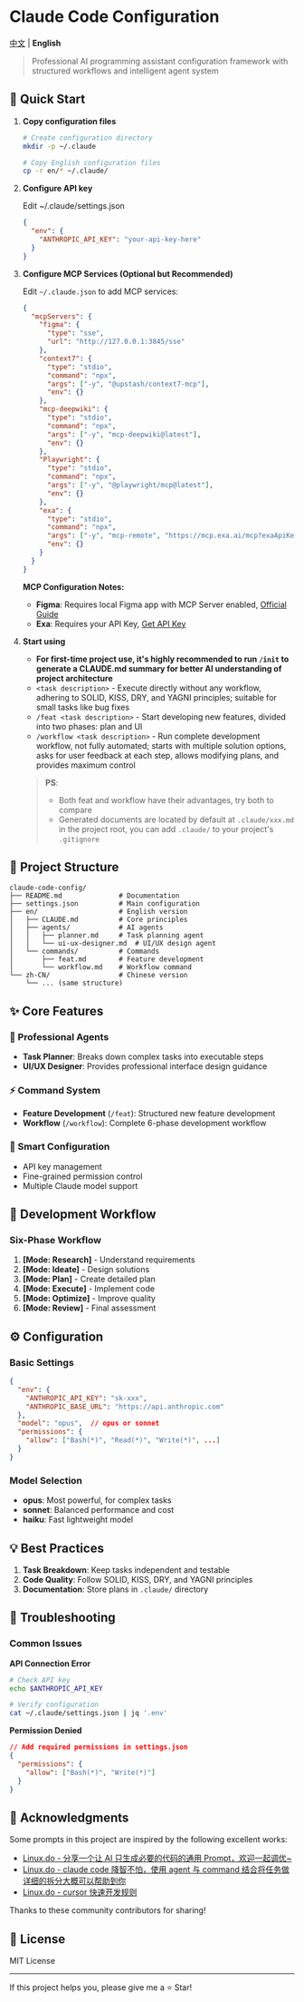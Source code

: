 # Claude Code Configuration

[中文](README.md) | **English**

> Professional AI programming assistant configuration framework with structured workflows and intelligent agent system

## 🚀 Quick Start

1. **Copy configuration files**

   ```bash
   # Create configuration directory
   mkdir -p ~/.claude

   # Copy English configuration files
   cp -r en/* ~/.claude/
   ```

2. **Configure API key**

   Edit ~/.claude/settings.json

   ```json
   {
     "env": {
       "ANTHROPIC_API_KEY": "your-api-key-here"
     }
   }
   ```

3. **Configure MCP Services (Optional but Recommended)**

   Edit `~/.claude.json` to add MCP services:

   ```json
   {
     "mcpServers": {
       "figma": {
         "type": "sse",
         "url": "http://127.0.0.1:3845/sse"
       },
       "context7": {
         "type": "stdio",
         "command": "npx",
         "args": ["-y", "@upstash/context7-mcp"],
         "env": {}
       },
       "mcp-deepwiki": {
         "type": "stdio",
         "command": "npx",
         "args": ["-y", "mcp-deepwiki@latest"],
         "env": {}
       },
       "Playwright": {
         "type": "stdio",
         "command": "npx",
         "args": ["-y", "@playwright/mcp@latest"],
         "env": {}
       },
       "exa": {
         "type": "stdio",
         "command": "npx",
         "args": ["-y", "mcp-remote", "https://mcp.exa.ai/mcp?exaApiKey=your-api-key-here"],
         "env": {}
       }
     }
   }
   ```

   **MCP Configuration Notes:**

   - **Figma**: Requires local Figma app with MCP Server enabled, [Official Guide](https://help.figma.com/hc/en-us/articles/32132100833559-Guide-to-the-Dev-Mode-MCP-Server)
   - **Exa**: Requires your API Key, [Get API Key](https://dashboard.exa.ai/api-keys)

4. **Start using**

   - **For first-time project use, it's highly recommended to run `/init` to generate a CLAUDE.md summary for better AI understanding of project architecture**
   - `<task description>` - Execute directly without any workflow, adhering to SOLID, KISS, DRY, and YAGNI principles; suitable for small tasks like bug fixes
   - `/feat <task description>` - Start developing new features, divided into two phases: plan and UI
   - `/workflow <task description>` - Run complete development workflow, not fully automated; starts with multiple solution options, asks for user feedback at each step, allows modifying plans, and provides maximum control

   > **PS**:
   >
   > - Both feat and workflow have their advantages, try both to compare
   > - Generated documents are located by default at `.claude/xxx.md` in the project root, you can add `.claude/` to your project's `.gitignore`

## 📁 Project Structure

```
claude-code-config/
├── README.md              # Documentation
├── settings.json          # Main configuration
├── en/                    # English version
│   ├── CLAUDE.md          # Core principles
│   ├── agents/            # AI agents
│   │   ├── planner.md     # Task planning agent
│   │   └── ui-ux-designer.md  # UI/UX design agent
│   └── commands/          # Commands
│       ├── feat.md        # Feature development
│       └── workflow.md    # Workflow command
└── zh-CN/                 # Chinese version
    └── ... (same structure)
```

## ✨ Core Features

### 🤖 Professional Agents

- **Task Planner**: Breaks down complex tasks into executable steps
- **UI/UX Designer**: Provides professional interface design guidance

### ⚡ Command System

- **Feature Development** (`/feat`): Structured new feature development
- **Workflow** (`/workflow`): Complete 6-phase development workflow

### 🔧 Smart Configuration

- API key management
- Fine-grained permission control
- Multiple Claude model support

## 🎯 Development Workflow

### Six-Phase Workflow

1. **[Mode: Research]** - Understand requirements
2. **[Mode: Ideate]** - Design solutions
3. **[Mode: Plan]** - Create detailed plan
4. **[Mode: Execute]** - Implement code
5. **[Mode: Optimize]** - Improve quality
6. **[Mode: Review]** - Final assessment

## ⚙️ Configuration

### Basic Settings

```json
{
  "env": {
    "ANTHROPIC_API_KEY": "sk-xxx",
    "ANTHROPIC_BASE_URL": "https://api.anthropic.com"
  },
  "model": "opus",  // opus or sonnet
  "permissions": {
    "allow": ["Bash(*)", "Read(*)", "Write(*)", ...]
  }
}
```

### Model Selection

- **opus**: Most powerful, for complex tasks
- **sonnet**: Balanced performance and cost
- **haiku**: Fast lightweight model

## 💡 Best Practices

1. **Task Breakdown**: Keep tasks independent and testable
2. **Code Quality**: Follow SOLID, KISS, DRY, and YAGNI principles
3. **Documentation**: Store plans in `.claude/` directory

## 🔧 Troubleshooting

### Common Issues

**API Connection Error**

```bash
# Check API key
echo $ANTHROPIC_API_KEY

# Verify configuration
cat ~/.claude/settings.json | jq '.env'
```

**Permission Denied**

```json
// Add required permissions in settings.json
{
  "permissions": {
    "allow": ["Bash(*)", "Write(*)"]
  }
}
```

## 🙏 Acknowledgments

Some prompts in this project are inspired by the following excellent works:

- [Linux.do - 分享一个让 AI 只生成必要的代码的通用 Prompt，欢迎一起调优~](https://linux.do/t/topic/830802)
- [Linux.do - claude code 降智不怕，使用 agent 与 command 结合将任务做详细的拆分大概可以帮助到你](https://linux.do/t/topic/815230)
- [Linux.do - cursor 快速开发规则](https://linux.do/t/topic/697566)

Thanks to these community contributors for sharing!

## 📄 License

MIT License

---

If this project helps you, please give me a ⭐️ Star!
